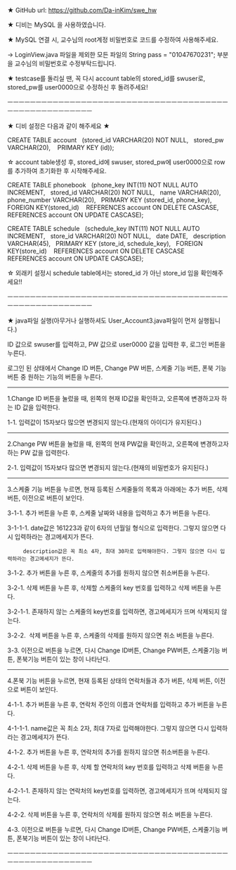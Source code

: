★ GitHub url: https://github.com/Da-inKim/swe_hw

★ 디비는 MySQL 을 사용하였습니다.

★ MySQL 연결 시, 교수님의 root계정 비밀번호로 코드를 수정하여 사용해주세요. 

-> LoginView.java 파일을 제외한 모든 파일의 String pass = "01047670231"; 부분을 교수님의 비밀번호로 수정부탁드립니다.

★ testcase를 돌리실 땐, 꼭 다시 account table의 stored_id를 swuser로, stored_pw를 user0000으로 수정하신 후 돌려주세요!

ㅡㅡㅡㅡㅡㅡㅡㅡㅡㅡㅡㅡㅡㅡㅡㅡㅡㅡㅡㅡㅡㅡㅡㅡㅡㅡㅡㅡㅡㅡㅡㅡㅡㅡㅡㅡㅡㅡㅡㅡㅡㅡㅡㅡㅡㅡㅡㅡㅡㅡㅡㅡㅡㅡ

★ 디비 설정은 다음과 같이 해주세요 ★

CREATE TABLE account   
(stored_id VARCHAR(20) NOT NULL,   
stored_pw VARCHAR(20),    
PRIMARY KEY (id)); 

☆ account table생성 후, stored_id에 swuser, stored_pw에 user0000으로 row를 추가하여 초기화한 후 시작해주세요.


CREATE TABLE phonebook   
(phone_key INT(11) NOT NULL AUTO INCREMENT,   
stored_id VARCHAR(20) NOT NULL,   
name VARCHAR(20),   
phone_number VARCHAR(20),   
PRIMARY KEY (stored_id, phone_key),  
FOREIGN KEY(stored_id)    
REFERENCES account ON DELETE CASCASE,
REFERENCES account ON UPDATE CASCASE);


CREATE TABLE schedule   
(schedule_key INT(11) NOT NULL AUTO INCREMENT,   
store_id VARCHAR(20) NOT NULL,   date DATE,   
description VARCHAR(45),   
PRIMARY KEY (store_id, schedule_key),   
FOREIGN KEY(store_id)    
REFERENCES account ON DELETE CASCASE   
REFERENCES account ON UPDATE CASCASE);

☆ 외래키 설정시 schedule table에서는 stored_id 가 아닌 store_id 임을 확인해주세요!!

ㅡㅡㅡㅡㅡㅡㅡㅡㅡㅡㅡㅡㅡㅡㅡㅡㅡㅡㅡㅡㅡㅡㅡㅡㅡㅡㅡㅡㅡㅡㅡㅡㅡㅡㅡㅡㅡㅡㅡㅡㅡㅡㅡㅡㅡㅡㅡㅡㅡㅡㅡㅡㅡㅡ

★ java파일 실행(아무거나 실행하셔도 User_Account3.java파일이 먼저 실행됩니다.)

ID 값으로 swuser를 입력하고, PW 값으로 user0000 값을 입력한 후, 로그인 버튼을 누른다.

로그인 된 상태에서 Change ID 버튼, Change PW 버튼, 스케줄 기능 버튼, 폰북 기능 버튼 중 원하는 기능의 버튼을 누른다.

---------------------------------------------------------------------------------------------------

1.Change ID 버튼을 눌렀을 때, 왼쪽의 현재 ID값을 확인하고, 오른쪽에 변경하고자 하는 ID 값을 입력한다.

1-1. 입력값이 15자보다 많으면 변경되지 않는다.(현재의 아이디가 유지된다.)

---------------------------------------------------------------------------------------------------

2.Change PW 버튼을 눌렀을 때, 왼쪽의 현재 PW값을 확인하고, 오른쪽에 변경하고자 하는 PW 값을 입력한다.

2-1. 입력값이 15자보다 많으면 변경되지 않는다.(현재의 비밀번호가 유지된다.)

----------------------------------------------------------------------------------------------------

3.스케줄 기능 버튼을 누르면, 현재 등록된 스케줄들의 목록과 아래에는 추가 버튼, 삭제 버튼, 이전으로 버튼이 보인다.

3-1-1. 추가 버튼을 누른 후, 스케줄 날짜와 내용을 입력하고 추가 버튼을 누른다. 

3-1-1-1. date값은 161223과 같이 6자의 년월일 형식으로 입력한다. 그렇지 않으면 다시 입력하라는 경고메세지가 뜬다. 

         description값은 꼭 최소 4자, 최대 30자로 입력해야한다. 그렇지 않으면 다시 입력하라는 경고메세지가 뜬다.

3-1-2. 추가 버튼을 누른 후, 스케줄의 추가를 원하지 않으면 취소버튼을 누른다.


3-2-1. 삭제 버튼을 누른 후, 삭제할 스케줄의 key 번호를 입력하고 삭제 버튼을 누른다.

3-2-1-1. 존재하지 않는 스케줄의 key번호를 입력하면, 경고메세지가 뜨며 삭제되지 않는다.

3-2-2.  삭제 버튼을 누른 후, 스케줄의 삭제를 원하지 않으면 취소 버튼을 누른다.


3-3. 이전으로 버튼을 누르면, 다시 Change ID버튼, Change PW버튼, 스케줄기능 버튼, 폰북기능 버튼이 있는 창이 나타난다.

---------------------------------------------------------------------------------------------------

4.폰북 기능 버튼을 누르면, 현재 등록된 상태의 연락처들과 추가 버튼, 삭제 버튼, 이전으로 버튼이 보인다.

4-1-1. 추가 버튼을 누른 후, 연락처 주인의 이름과 연락처를 입력하고 추가 버튼을 누른다.

4-1-1-1. name값은 꼭 최소 2자, 최대 7자로 입력해야한다. 그렇지 않으면 다시 입력하라는 경고메세지가 뜬다.


4-1-2. 추가 버튼을 누른 후, 연락처의 추가를 원하지 않으면 취소버튼을 누른다.


4-2-1. 삭제 버튼을 누른 후, 삭제 할 연락처의 key 번호를 입력하고 삭제 버튼을 누른다.

4-2-1-1. 존재하지 않는 연락처의 key번호를 입력하면, 경고메세지가 뜨며 삭제되지 않는다.

4-2-2. 삭제 버튼을 누른 후, 연락처의 삭제를 원하지 않으면 취소 버튼을 누른다.


4-3. 이전으로 버튼을 누르면, 다시 Change ID버튼, Change PW버튼, 스케줄기능 버튼, 폰북기능 버튼이 있는 창이 나타난다.

ㅡㅡㅡㅡㅡㅡㅡㅡㅡㅡㅡㅡㅡㅡㅡㅡㅡㅡㅡㅡㅡㅡㅡㅡㅡㅡㅡㅡㅡㅡㅡㅡㅡㅡㅡㅡㅡㅡㅡㅡㅡㅡㅡㅡㅡㅡㅡㅡㅡㅡㅡㅡㅡㅡ

